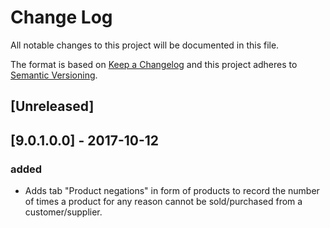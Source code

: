 # Change Log
All notable changes to this project will be documented in this file.

The format is based on [Keep a Changelog](http://keepachangelog.com/)
and this project adheres to [Semantic Versioning](http://semver.org/).

## [Unreleased]


## [9.0.1.0.0] - 2017-10-12
### added
- Adds tab "Product negations" in form of products to record the number of times a product for any reason cannot be sold/purchased from a customer/supplier.
